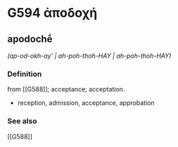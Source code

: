 # G594 ἀποδοχή

## apodochḗ

_(ap-od-okh-ay' | ah-poh-thoh-HAY | ah-poh-thoh-HAY)_

### Definition

from [[G588]]; acceptance; acceptation.

- reception, admission, acceptance, approbation

### See also

[[G588]]


